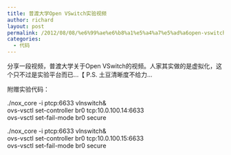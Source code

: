 ```yaml
---
title: 普渡大学Open VSwitch实验视频
author: richard
layout: post
permalink: /2012/08/08/%e6%99%ae%e6%b8%a1%e5%a4%a7%e5%ad%a6open-vswitch%e5%ae%9e%e9%aa%8c%e8%a7%86%e9%a2%91/
categories:
  - 代码
---
```

分享一段视频，普渡大学关于Open VSwitch的视频。人家其实做的是虚拟化，这个只不过是实验平台而已&#8230;【 P.S. 土豆清晰度不给力&#8230;



附赠实验代码：

./nox_core -i ptcp:6633 vlnswitch&  
ovs-vsctl set-controller br0 tcp:10.0.100.14:6633  
ovs-vsctl set-fail-mode br0 secure

./nox_core -i ptcp:6633 vlnswitch&  
ovs-vsctl set-controller br0 tcp:10.0.100.15:6633  
ovs-vsctl set-fail-mode br0 secure